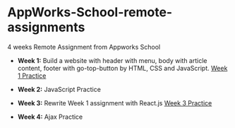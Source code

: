 # AppWorks-School-remote-assignments
4 weeks Remote Assignment from Appworks School

* **Week 1:** Build a website with header with menu, body with article content, footer with go-top-button by HTML, CSS and JavaScript.
[Week 1 Practice](https://maureensayshi.github.io/AppWorks-School-remote-assignments/week-1/)

* **Week 2:** JavaScript Practice

* **Week 3:** Rewrite Week 1 assignment with React.js
[Week 3 Practice](https://maureensayshi.github.io/AppWorks-School-remote-assignments/week-3/Assignment_1/#)

* **Week 4:** Ajax Practice
